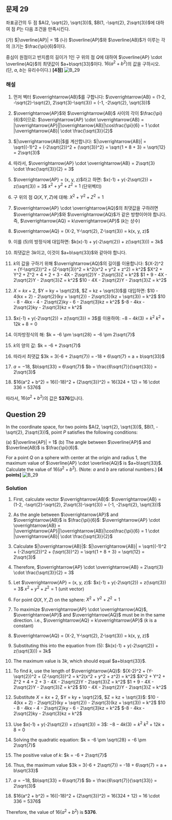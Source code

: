 

## 문제 29

좌표공간의 두 점 $A(2, \sqrt{2}, \sqrt{3})$, $B(1, -\sqrt{2}, 2\sqrt{3})$에 대하여 점 $P$는 다음 조건을 만족시킨다.

(가) $|\overline{AP}| = 1$
(나) $\overline{AP}$와 $\overline{AB}$가 이루는 각의 크기는 $\frac{\pi}{6}$이다.

중심이 원점이고 반지름의 길이가 1인 구 위의 점 $Q$에 대하여 $\overline{AP} \cdot \overline{AQ}$의 최댓값이 $a+b\sqrt{33}$이다. $16(a^2 + b^2)$의 값을 구하시오. (단, $a$, $b$는 유리수이다.) **[4점]**
![B_29](../Images/B_29.png)

### 해설

1) 먼저 벡터 $\overrightarrow{AB}$를 구합니다:
   $\overrightarrow{AB} = (1-2, -\sqrt{2}-\sqrt{2}, 2\sqrt{3}-\sqrt{3}) = (-1, -2\sqrt{2}, \sqrt{3})$

2) $\overrightarrow{AP}$와 $\overrightarrow{AB}$ 사이의 각이 $\frac{\pi}{6}$이므로:
   $\overrightarrow{AP} \cdot \overrightarrow{AB} = |\overrightarrow{AP}||\overrightarrow{AB}|\cos\frac{\pi}{6} = 1 \cdot |\overrightarrow{AB}| \cdot \frac{\sqrt{3}}{2}$

3) $|\overrightarrow{AB}|$를 계산합니다:
   $|\overrightarrow{AB}| = \sqrt{(-1)^2 + (-2\sqrt{2})^2 + (\sqrt{3})^2} = \sqrt{1 + 8 + 3} = \sqrt{12} = 2\sqrt{3}$

4) 따라서, $\overrightarrow{AP} \cdot \overrightarrow{AB} = 2\sqrt{3} \cdot \frac{\sqrt{3}}{2} = 3$

5) $\overrightarrow{AP} = (x, y, z)$라고 하면:
   $x(-1) + y(-2\sqrt{2}) + z(\sqrt{3}) = 3$
   $x^2 + y^2 + z^2 = 1$ (단위벡터)

6) 구 위의 점 $Q(X, Y, Z)$에 대해:
   $X^2 + Y^2 + Z^2 = 1$

7) $\overrightarrow{AP} \cdot \overrightarrow{AQ}$의 최댓값을 구하려면 $\overrightarrow{AP}$와 $\overrightarrow{AQ}$가 같은 방향이어야 합니다.
   즉, $\overrightarrow{AQ} = k\overrightarrow{AP}$ ($k$는 상수)

8) $\overrightarrow{AQ} = (X-2, Y-\sqrt{2}, Z-\sqrt{3}) = k(x, y, z)$

9) 이를 (5)의 방정식에 대입하면:
   $k(x(-1) + y(-2\sqrt{2}) + z(\sqrt{3})) = 3k$

10) 최댓값은 $3k$이고, 이것이 $a+b\sqrt{33}$와 같아야 합니다.

11) $k$의 값을 구하기 위해 $\overrightarrow{AQ}$의 길이를 이용합니다:
    $(X-2)^2 + (Y-\sqrt{2})^2 + (Z-\sqrt{3})^2 = k^2(x^2 + y^2 + z^2) = k^2$
    $X^2 + Y^2 + Z^2 + 4 + 2 + 3 - 4X - 2\sqrt{2}Y - 2\sqrt{3}Z = k^2$
    $1 + 9 - 4X - 2\sqrt{2}Y - 2\sqrt{3}Z = k^2$
    $10 - 4X - 2\sqrt{2}Y - 2\sqrt{3}Z = k^2$

12) $X = kx + 2$, $Y = ky + \sqrt{2}$, $Z = kz + \sqrt{3}$를 대입하면:
    $10 - 4(kx + 2) - 2\sqrt{2}(ky + \sqrt{2}) - 2\sqrt{3}(kz + \sqrt{3}) = k^2$
    $10 - 8 - 4kx - 4 - 2\sqrt{2}ky - 6 - 2\sqrt{3}kz = k^2$
    $-8 - 4kx - 2\sqrt{2}ky - 2\sqrt{3}kz = k^2$

13) $x(-1) + y(-2\sqrt{2}) + z(\sqrt{3}) = 3$를 이용하여:
    $-8 - 4k(3) = k^2$
    $k^2 + 12k + 8 = 0$

14) 이차방정식의 해: $k = -6 \pm \sqrt{28} = -6 \pm 2\sqrt{7}$

15) $k$의 양의 값: $k = -6 + 2\sqrt{7}$

16) 따라서 최댓값 $3k = 3(-6 + 2\sqrt{7}) = -18 + 6\sqrt{7} = a + b\sqrt{33}$

17) $a = -18$, $b\sqrt{33} = 6\sqrt{7}$
    $b = \frac{6\sqrt{7}}{\sqrt{33}} = 2\sqrt{3}$

18) $16(a^2 + b^2) = 16((-18)^2 + (2\sqrt{3})^2) = 16(324 + 12) = 16 \cdot 336 = 5376$

따라서, $16(a^2 + b^2)$의 값은 **5376**입니다.

## Question 29

In the coordinate space, for two points $A(2, \sqrt{2}, \sqrt{3})$, $B(1, -\sqrt{2}, 2\sqrt{3})$, point $P$ satisfies the following conditions:

(a) $|\overline{AP}| = 1$
(b) The angle between $\overline{AP}$ and $\overline{AB}$ is $\frac{\pi}{6}$.

For a point $Q$ on a sphere with center at the origin and radius 1, the maximum value of $\overline{AP} \cdot \overline{AQ}$ is $a+b\sqrt{33}$. Calculate the value of $16(a^2 + b^2)$. (Note: $a$ and $b$ are rational numbers.) **[4 points]**
![B_29](../Images/B_29.png)
### Solution

1) First, calculate vector $\overrightarrow{AB}$:
   $\overrightarrow{AB} = (1-2, -\sqrt{2}-\sqrt{2}, 2\sqrt{3}-\sqrt{3}) = (-1, -2\sqrt{2}, \sqrt{3})$

2) As the angle between $\overrightarrow{AP}$ and $\overrightarrow{AB}$ is $\frac{\pi}{6}$:
   $\overrightarrow{AP} \cdot \overrightarrow{AB} = |\overrightarrow{AP}||\overrightarrow{AB}|\cos\frac{\pi}{6} = 1 \cdot |\overrightarrow{AB}| \cdot \frac{\sqrt{3}}{2}$

3) Calculate $|\overrightarrow{AB}|$:
   $|\overrightarrow{AB}| = \sqrt{(-1)^2 + (-2\sqrt{2})^2 + (\sqrt{3})^2} = \sqrt{1 + 8 + 3} = \sqrt{12} = 2\sqrt{3}$

4) Therefore, $\overrightarrow{AP} \cdot \overrightarrow{AB} = 2\sqrt{3} \cdot \frac{\sqrt{3}}{2} = 3$

5) Let $\overrightarrow{AP} = (x, y, z)$:
   $x(-1) + y(-2\sqrt{2}) + z(\sqrt{3}) = 3$
   $x^2 + y^2 + z^2 = 1$ (unit vector)

6) For point $Q(X, Y, Z)$ on the sphere:
   $X^2 + Y^2 + Z^2 = 1$

7) To maximize $\overrightarrow{AP} \cdot \overrightarrow{AQ}$, $\overrightarrow{AP}$ and $\overrightarrow{AQ}$ must be in the same direction.
   i.e., $\overrightarrow{AQ} = k\overrightarrow{AP}$ ($k$ is a constant)

8) $\overrightarrow{AQ} = (X-2, Y-\sqrt{2}, Z-\sqrt{3}) = k(x, y, z)$

9) Substituting this into the equation from (5):
   $k(x(-1) + y(-2\sqrt{2}) + z(\sqrt{3})) = 3k$

10) The maximum value is $3k$, which should equal $a+b\sqrt{33}$.

11) To find $k$, use the length of $\overrightarrow{AQ}$:
    $(X-2)^2 + (Y-\sqrt{2})^2 + (Z-\sqrt{3})^2 = k^2(x^2 + y^2 + z^2) = k^2$
    $X^2 + Y^2 + Z^2 + 4 + 2 + 3 - 4X - 2\sqrt{2}Y - 2\sqrt{3}Z = k^2$
    $1 + 9 - 4X - 2\sqrt{2}Y - 2\sqrt{3}Z = k^2$
    $10 - 4X - 2\sqrt{2}Y - 2\sqrt{3}Z = k^2$

12) Substitute $X = kx + 2$, $Y = ky + \sqrt{2}$, $Z = kz + \sqrt{3}$:
    $10 - 4(kx + 2) - 2\sqrt{2}(ky + \sqrt{2}) - 2\sqrt{3}(kz + \sqrt{3}) = k^2$
    $10 - 8 - 4kx - 4 - 2\sqrt{2}ky - 6 - 2\sqrt{3}kz = k^2$
    $-8 - 4kx - 2\sqrt{2}ky - 2\sqrt{3}kz = k^2$

13) Use $x(-1) + y(-2\sqrt{2}) + z(\sqrt{3}) = 3$:
    $-8 - 4k(3) = k^2$
    $k^2 + 12k + 8 = 0$

14) Solving the quadratic equation: $k = -6 \pm \sqrt{28} = -6 \pm 2\sqrt{7}$

15) The positive value of $k$: $k = -6 + 2\sqrt{7}$

16) Thus, the maximum value $3k = 3(-6 + 2\sqrt{7}) = -18 + 6\sqrt{7} = a + b\sqrt{33}$

17) $a = -18$, $b\sqrt{33} = 6\sqrt{7}$
    $b = \frac{6\sqrt{7}}{\sqrt{33}} = 2\sqrt{3}$

18) $16(a^2 + b^2) = 16((-18)^2 + (2\sqrt{3})^2) = 16(324 + 12) = 16 \cdot 336 = 5376$

Therefore, the value of $16(a^2 + b^2)$ is **5376**.